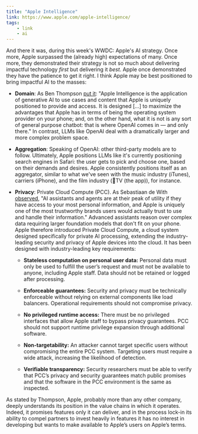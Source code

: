 ```yaml
---
title: "Apple Intelligence"
link: https://www.apple.com/apple-intelligence/
tags: 
    - link
    - ai
---
```


And there it was, during this week's WWDC: Apple's AI strategy. Once more, Apple surpassed the (already high) expectations of many. Once more, they demonstrated their strategy is not so much about delivering impactful technology _first_ but delivering it _best_. Apple once demonstrated they have the patience to get it right. I think Apple may be best positioned to bring impactful AI to the masses:

- **Domain**: As Ben Thompson [put it](https://stratechery.com/2024/wwdc-apple-intelligence-apple-aggregates-ai/): "Apple Intelligence is the application of generative AI to use cases and content that Apple is uniquely positioned to provide and access. It is designed […] to maximize the advantages that Apple has in terms of being the operating system provider on your phone; and, on the other hand, what it is not is any sort of general purpose chatbot: that is where OpenAI comes in — and only there." In contrast, LLMs like OpenAI deal with a dramatically larger and more complex problem space. 

- **Aggregation**: Speaking of OpenAI: other third-party models are to follow. Ultimately, Apple positions LLMs like it's currently positioning search engines in Safari: the user gets to pick and choose one, based on their demands and desires. Apple consistently positions itself as an aggregator, similar to what we've seen with the music industry (iTunes), carriers (iPhone), and the film industry (TV (the app)), for instance.

- **Privacy**: Private Cloud Compute (PCC). As Sebastiaan de With [observed](https://sdw.space/apples-intelligent-strategy/), "AI assistants and agents are at their peak of utility if they have access to your most personal information, and Apple is uniquely one of the most trustworthy brands users would actually trust to use and handle their information." Advanced assistants reason over complex data requiring larger foundation models that don't fit on your phone. Apple therefore introduced Private Cloud Compute, a cloud system designed specifically for private AI processing, extending the industry-leading security and privacy of Apple devices into the cloud. It has been designed with industry-leading key requirements:

    - **Stateless computation on personal user data:** Personal data must only be used to fulfill the user’s request and must not be available to anyone, including Apple staff. Data should not be retained or logged after processing.

    - **Enforceable guarantees:** Security and privacy must be technically enforceable without relying on external components like load balancers. Operational requirements should not compromise privacy.

    - **No privileged runtime access:** There must be no privileged interfaces that allow Apple staff to bypass privacy guarantees. PCC should not support runtime privilege expansion through additional software.

    - **Non-targetability:** An attacker cannot target specific users without compromising the entire PCC system. Targeting users must require a wide attack, increasing the likelihood of detection.

    - **Verifiable transparency:** Security researchers must be able to verify that PCC’s privacy and security guarantees match public promises and that the software in the PCC environment is the same as inspected.

As stated by Thompson, Apple, probably more than any other company, deeply understands its position in the value chains in which it operates. Indeed, it promises features only it can deliver, and in the process lock-in its ability to compel partners to invest heavily in features it has no interest in developing but wants to make available to Apple’s users on Apple’s terms.